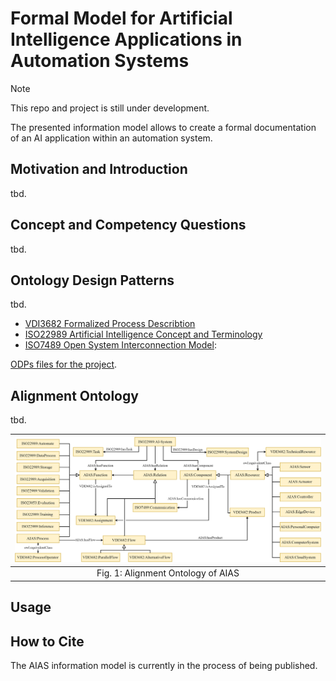 # Formal Model for Artificial Intelligence Applications in Automation Systems

> [!NOTE]
> This repo and project is still under development.


The presented information model allows to create a formal documentation of an AI application within an automation system.

## Motivation and Introduction
tbd.


## Concept and Competency Questions
tbd.


## Ontology Design Patterns
tbd.

- [VDI3682 Formalized Process Describtion](odps/VDI3682-ODP.md)
- [ISO22989 Artificial Intelligence Concept and Terminology](odps/ISO22989-ODP.md)
- [ISO7489 Open System Interconnection Model](odps/ISO7489.md):

[ODPs files for the project](https://github.com/schiesem/aias-information-model/tree/main/odps).

## Alignment Ontology
tbd.

| <img src="figures/figures-aias-alignment.png"  width="750" >|
|:--:|
| Fig. 1: Alignment Ontology of AIAS |


## Usage


## How to Cite
The AIAS information model is currently in the process of being published.
